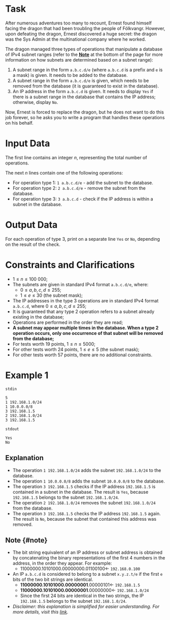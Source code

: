 # Task

After numerous adventures too many to recount, Ernest found himself facing the dragon that had been troubling the people of Fólkvangr. However, upon defeating the dragon, Ernest discovered a huge secret: the dragon was the Sys Admin at the multinational company where he worked.

The dragon managed three types of operations that manipulate a database of IPv4 subnet ranges (refer to the [**Note**](#note) at the bottom of the page for more information on how subnets are determined based on a subnet range):

1. A subnet range in the form `a.b.c.d/e` (where `a.b.c.d` is a prefix and `e` is a mask) is given. It needs to be added to the database.
2. A subnet range in the form `a.b.c.d/e` is given, which needs to be removed from the database (it is guaranteed to exist in the database).
3. An IP address in the form `a.b.c.d` is given. It needs to display `Yes` if there is a subnet range in the database that contains the IP address; otherwise, display `No`.

Now, Ernest is forced to replace the dragon, but he does not want to do this job forever, so he asks you to write a program that handles these operations on his behalf.

# Input Data

The first line contains an integer $n$, representing the total number of operations.

The next $n$ lines contain one of the following operations:

* For operation type 1: `1 a.b.c.d/e` - add the subnet to the database.
* For operation type 2: `2 a.b.c.d/e` - remove the subnet from the database.
* For operation type 3: `3 a.b.c.d` - check if the IP address is within a subnet in the database.

# Output Data

For each operation of type 3, print on a separate line `Yes` or `No`, depending on the result of the check.

# Constraints and Clarifications

* $1 \leq n \leq 100\ 000$;
* The subnets are given in standard IPv4 format `a.b.c.d/e`, where:
  * $0 \leq a, b, c, d \leq 255$;
  * $1 \leq e \leq 30$ (the subnet mask);
* The IP addresses in the type 3 operations are in standard IPv4 format `a.b.c.d`, where $0 \leq a, b, c, d \leq 255$;
* It is guaranteed that any type 2 operation refers to a subnet already existing in the database;
* Operations are performed in the order they are read;
* **A subnet may appear multiple times in the database. When a type 2 operation occurs, only one occurrence of that subnet will be removed from the database;**
* For tests worth $19$ points, $1 \leq n \leq 5000$;
* For other tests worth $24$ points, $1 \leq e \leq 5$ (the subnet mask);
* For other tests worth $57$ points, there are no additional constraints.

# Example 1

`stdin`
```
5
1 192.168.1.0/24
1 10.0.0.0/8
3 192.168.1.5
2 192.168.1.0/24
3 192.168.1.5
```

`stdout`
```
Yes
No
```

## Explanation

* The operation `1 192.168.1.0/24` adds the subnet `192.168.1.0/24` to the database.
* The operation `1 10.0.0.0/8` adds the subnet `10.0.0.0/8` to the database.
* The operation `3 192.168.1.5` checks if the IP address `192.168.1.5` is contained in a subnet in the database. The result is `Yes`, because `192.168.1.5` belongs to the subnet `192.168.1.0/24`.
* The operation `2 192.168.1.0/24` removes the subnet `192.168.1.0/24` from the database.
* The operation `3 192.168.1.5` checks the IP address `192.168.1.5` again. The result is `No`, because the subnet that contained this address was removed.

## Note {#note}

* The bit string equivalent of an IP address or subnet address is obtained by concatenating the binary representations of the first 4 numbers in the address, in the order they appear. For example:
	* $11000000.10101000.00000000.01100100 \leftarrow$ `192.168.0.100`
* An IP `a.b.c.d` is considered to belong to a subnet `x.y.z.t/e` if the first `e` bits of the two bit strings are identical.
	* $\textbf{11000000.10101000.00000001}.00000101 \leftarrow$ `192.168.1.5`
	* $\textbf{11000000.10101000.00000001}.00000000 \leftarrow$ `192.168.1.0/24`
	* Since the first $24$ bits are identical in the two strings, the IP `192.168.1.5` belongs to the subnet `192.168.1.0/24`.
* _Disclaimer: this explanation is simplified for easier understanding. For more details, visit this [link](https://en.wikipedia.org/wiki/Subnet)._
